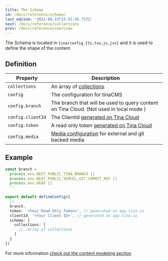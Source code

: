 ```yaml
---
title: The Schema
id: /docs/reference/schema/
last_edited: '2022-06-15T15:51:56.737Z'
next: /docs/reference/collections
prev: /docs/reference/overview
---
```


The Schema is located in `tina/config.{ts,tsx,js,jsx}` and it is used to define the shape of the content.

## Definition

| Property          | Description                                                                                  |
| ----------------- |----------------------------------------------------------------------------------------------|
| `collections`     | An array of [collections](/docs/reference/collections/).                                     |
| `config`          | The configuration for tinaCMS                                                                |
| `config.branch`   | The branch that will be used to query content on Tina Cloud. (Not used in local mode )       |
| `config.clientId` | The ClientId [generated on Tina Cloud](/docs/tina-cloud/dashboard/)                          |
| `config.token`    | A read only token [generated on Tina Cloud](/docs/tina-cloud/dashboard/projects/#api-tokens) |
| `config.media`    | [Media configuration](/docs/reference/media/overview/) for external and git backed media     |

## Example

```ts
const branch =
  process.env.NEXT_PUBLIC_TINA_BRANCH ||
  process.env.NEXT_PUBLIC_VERCEL_GIT_COMMIT_REF ||
  process.env.HEAD ||
  ''

export default defineConfig({
  //...
  branch,
  token: '<Your Read Only Token>', // generated on app.tina.io
  clientId: '<Your Client ID>', // generated on app.tina.io
  schema: {
    collections: [
      //..Array of collections
    ]
  }
})
```

For more information [check out the content modeling section](/docs/schema/)

